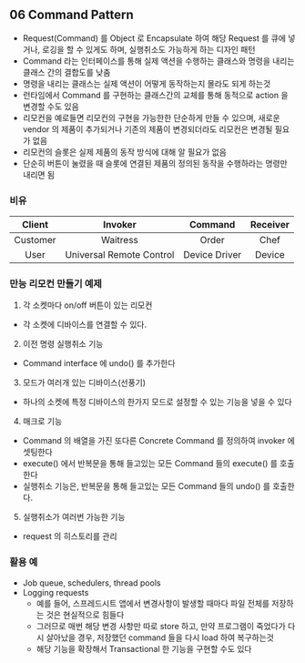 ## 06 Command Pattern

* Request(Command) 를 Object 로 Encapsulate 하여 해당 Request 를 큐에 넣거나, 로깅을 할 수 있게도 하며, 실행취소도 가능하게 하는 디자인 패턴
* Command 라는 인터페이스를 통해 실제 액션을 수행하는 클래스와 명령을 내리는 클래스 간의 결합도를 낮춤
* 명령을 내리는 클래스는 실제 액션이 어떻게 동작하는지 몰라도 되게 하는것
* 런타임에서 Command 를 구현하는 클래스간의 교체를 통해 동적으로 action 을 변경할 수도 있음
* 리모컨을 예로들면 리모컨의 구현을 가능한한 단순하게 만들 수 있으며, 새로운 vendor 의 제품이 추가되거나 기존의 제품이 변경되더라도 리모컨은 변경될 필요가 없음
* 리모컨의 슬롯은 실제 제품의 동작 방식에 대해 알 필요가 없음
* 단순히 버튼이 눌렸을 때 슬롯에 연결된 제품의 정의된 동작을 수행하라는 명령만 내리면 됨

### 비유
|  Client  	|          Invoker         	|    Command    	| Receiver 	|
|:--------:	|:------------------------:	|:-------------:	|:--------:	|
| Customer 	|         Waitress         	|     Order     	|   Chef   	|
|   User   	| Universal Remote Control 	| Device Driver 	|  Device  	|

### 만능 리모컨 만들기 예제
1. 각 소켓마다 on/off 버튼이 있는 리모컨
  - 각 소켓에 디바이스를 연결할 수 있다.
2. 이전 명령 실행취소 기능
  - Command interface 에 undo() 를 추가한다
3. 모드가 여러개 있는 디바이스(선풍기)
  - 하나의 소켓에 특정 디바이스의 한가지 모드로 설정할 수 있는 기능을 넣을 수 있다
4. 매크로 기능
  - Command 의 배열을 가진 또다른 Concrete Command 를 정의하여 invoker 에 셋팅한다
  - execute() 에서 반복문을 통해 들고있는 모든 Command 들의 execute() 를 호출한다
  - 실행취소 기능은, 반복문을 통해 들고있는 모든 Command 들의 undo() 를 호출한다.
5. 실행취소가 여러번 가능한 기능
  - request 의 히스토리를 관리

### 활용 예
* Job queue, schedulers, thread pools
* Logging requests
    - 예를 들어, 스프레드시트 앱에서 변경사항이 발생할 때마다 파일 전체를 저장하는 것은 현실적으로 힘들다
    - 그러므로 매번 해당 변경 사항만 따로 store 하고, 만약 프로그램이 죽었다가 다시 살아났을 경우, 저장했던 command 들을 다시 load 하여 복구하는것
    - 해당 기능을 확장해서 Transactional 한 기능을 구현할 수도 있다
